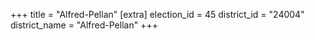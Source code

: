 +++
title = "Alfred-Pellan"
[extra]
election_id = 45
district_id = "24004"
district_name = "Alfred-Pellan"
+++
